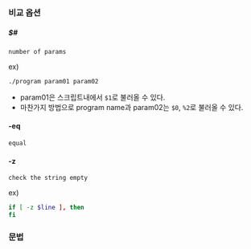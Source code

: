 ### 비교 옵션

##### $#

`number of params`

ex)
```shell
./program param01 param02
```

* param01은 스크립트내에서 `$1`로 불러올 수 있다.
* 마찬가지 방법으로 program name과 param02는 `$0`, `%2`로 불러올 수 있다.

#### -eq

`equal`


#### -z

`check the string empty`

ex)
```sh
if [ -z $line ], then
fi
```

### 문법
